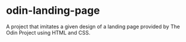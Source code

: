 # odin-landing-page
A project that imitates a given design of a landing page provided by The Odin Project using HTML and CSS.
